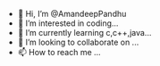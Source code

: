 - 👋 Hi, I’m @AmandeepPandhu
- 👀 I’m interested in coding...
- 🌱 I’m currently learning c,c++,java...
- 💞️ I’m looking to collaborate on ...
- 📫 How to reach me ...

<!---
AmandeepPandhu/AmandeepPandhu is a ✨ special ✨ repository because its `README.md` (this file) appears on your GitHub profile.
You can click the Preview link to take a look at your changes.
--->
